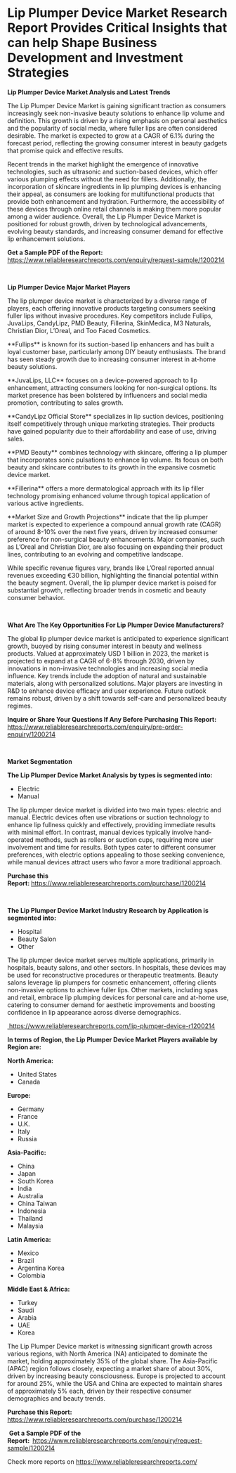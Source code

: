 <p><h1>Lip Plumper Device Market Research Report Provides Critical Insights that can help Shape Business Development and Investment Strategies</h1></p><p><strong>Lip Plumper Device Market Analysis and Latest Trends</strong></p>
<p><p>The Lip Plumper Device Market is gaining significant traction as consumers increasingly seek non-invasive beauty solutions to enhance lip volume and definition. This growth is driven by a rising emphasis on personal aesthetics and the popularity of social media, where fuller lips are often considered desirable. The market is expected to grow at a CAGR of 6.1% during the forecast period, reflecting the growing consumer interest in beauty gadgets that promise quick and effective results.</p><p>Recent trends in the market highlight the emergence of innovative technologies, such as ultrasonic and suction-based devices, which offer various plumping effects without the need for fillers. Additionally, the incorporation of skincare ingredients in lip plumping devices is enhancing their appeal, as consumers are looking for multifunctional products that provide both enhancement and hydration. Furthermore, the accessibility of these devices through online retail channels is making them more popular among a wider audience. Overall, the Lip Plumper Device Market is positioned for robust growth, driven by technological advancements, evolving beauty standards, and increasing consumer demand for effective lip enhancement solutions.</p></p>
<p><strong>Get a Sample PDF of the Report:&nbsp;</strong> <a href="https://www.reliableresearchreports.com/enquiry/request-sample/1200214?utm_campaign=2561&utm_medium=2&utm_source=Github&utm_content=ia&utm_term=03032025&utm_id=lip-plumper-device">https://www.reliableresearchreports.com/enquiry/request-sample/1200214</a></p>
<p>&nbsp;</p>
<p><strong>Lip Plumper Device Major Market Players</strong></p>
<p><p>The lip plumper device market is characterized by a diverse range of players, each offering innovative products targeting consumers seeking fuller lips without invasive procedures. Key competitors include Fullips, JuvaLips, CandyLipz, PMD Beauty, Fillerina, SkinMedica, M3 Naturals, Christian Dior, L’Oreal, and Too Faced Cosmetics.</p><p>**Fullips** is known for its suction-based lip enhancers and has built a loyal customer base, particularly among DIY beauty enthusiasts. The brand has seen steady growth due to increasing consumer interest in at-home beauty solutions. </p><p>**JuvaLips, LLC** focuses on a device-powered approach to lip enhancement, attracting consumers looking for non-surgical options. Its market presence has been bolstered by influencers and social media promotion, contributing to sales growth.</p><p>**CandyLipz Official Store** specializes in lip suction devices, positioning itself competitively through unique marketing strategies. Their products have gained popularity due to their affordability and ease of use, driving sales.</p><p>**PMD Beauty** combines technology with skincare, offering a lip plumper that incorporates sonic pulsations to enhance lip volume. Its focus on both beauty and skincare contributes to its growth in the expansive cosmetic device market.</p><p>**Fillerina** offers a more dermatological approach with its lip filler technology promising enhanced volume through topical application of various active ingredients.</p><p>**Market Size and Growth Projections** indicate that the lip plumper market is expected to experience a compound annual growth rate (CAGR) of around 8-10% over the next five years, driven by increased consumer preference for non-surgical beauty enhancements. Major companies, such as L’Oreal and Christian Dior, are also focusing on expanding their product lines, contributing to an evolving and competitive landscape. </p><p>While specific revenue figures vary, brands like L’Oreal reported annual revenues exceeding €30 billion, highlighting the financial potential within the beauty segment. Overall, the lip plumper device market is poised for substantial growth, reflecting broader trends in cosmetic and beauty consumer behavior.</p></p>
<p>&nbsp;</p>
<p><strong>What Are The Key Opportunities For Lip Plumper Device Manufacturers?</strong></p>
<p><p>The global lip plumper device market is anticipated to experience significant growth, buoyed by rising consumer interest in beauty and wellness products. Valued at approximately USD 1 billion in 2023, the market is projected to expand at a CAGR of 6-8% through 2030, driven by innovations in non-invasive technologies and increasing social media influence. Key trends include the adoption of natural and sustainable materials, along with personalized solutions. Major players are investing in R&D to enhance device efficacy and user experience. Future outlook remains robust, driven by a shift towards self-care and personalized beauty regimes.</p></p>
<p><strong>Inquire or Share Your Questions If Any Before Purchasing This Report:</strong> <a href="https://www.reliableresearchreports.com/enquiry/pre-order-enquiry/1200214?utm_campaign=2561&utm_medium=2&utm_source=Github&utm_content=ia&utm_term=03032025&utm_id=lip-plumper-device">https://www.reliableresearchreports.com/enquiry/pre-order-enquiry/1200214</a></p>
<p>&nbsp;</p>
<p><strong>Market Segmentation</strong></p>
<p><strong>The Lip Plumper Device Market Analysis by types is segmented into:</strong></p>
<p><ul><li>Electric</li><li>Manual</li></ul></p>
<p><p>The lip plumper device market is divided into two main types: electric and manual. Electric devices often use vibrations or suction technology to enhance lip fullness quickly and effectively, providing immediate results with minimal effort. In contrast, manual devices typically involve hand-operated methods, such as rollers or suction cups, requiring more user involvement and time for results. Both types cater to different consumer preferences, with electric options appealing to those seeking convenience, while manual devices attract users who favor a more traditional approach.</p></p>
<p><strong>Purchase this Report:&nbsp;</strong><a href="https://www.reliableresearchreports.com/purchase/1200214?utm_campaign=2561&utm_medium=2&utm_source=Github&utm_content=ia&utm_term=03032025&utm_id=lip-plumper-device">https://www.reliableresearchreports.com/purchase/1200214</a></p>
<p>&nbsp;</p>
<p><strong>The Lip Plumper Device Market Industry Research by Application is segmented into:</strong></p>
<p><ul><li>Hospital</li><li>Beauty Salon</li><li>Other</li></ul></p>
<p><p>The lip plumper device market serves multiple applications, primarily in hospitals, beauty salons, and other sectors. In hospitals, these devices may be used for reconstructive procedures or therapeutic treatments. Beauty salons leverage lip plumpers for cosmetic enhancement, offering clients non-invasive options to achieve fuller lips. Other markets, including spas and retail, embrace lip plumping devices for personal care and at-home use, catering to consumer demand for aesthetic improvements and boosting confidence in lip appearance across diverse demographics.</p></p>
<p><a href="https://www.reliableresearchreports.com/lip-plumper-device-r1200214?utm_campaign=2561&utm_medium=2&utm_source=Github&utm_content=ia&utm_term=03032025&utm_id=lip-plumper-device">&nbsp;https://www.reliableresearchreports.com/lip-plumper-device-r1200214</a></p>
<p><strong>In terms of Region, the Lip Plumper Device Market Players available by Region are:</strong></p>
<p>
    <p> <strong> North America: </strong>
        <ul>
            <li>United States</li>
            <li>Canada</li>
        </ul>
        </p> 
    <p> <strong> Europe: </strong>
        <ul>
            <li>Germany</li>
            <li>France</li>
            <li>U.K.</li>
            <li>Italy</li>
            <li>Russia</li>
        </ul>
        </p> 
    <p> <strong> Asia-Pacific: </strong>
        <ul>
            <li>China</li>
            <li>Japan</li>
            <li>South Korea</li>
            <li>India</li>
            <li>Australia</li>
            <li>China Taiwan</li>
            <li>Indonesia</li>
            <li>Thailand</li>
            <li>Malaysia</li>
        </ul>
        </p> 
    <p> <strong> Latin America: </strong>
        <ul>
            <li>Mexico</li>
            <li>Brazil</li>
            <li>Argentina Korea</li>
            <li>Colombia</li>
        </ul>
        </p> 
    <p> <strong> Middle East & Africa: </strong>
        <ul>
            <li>Turkey</li>
            <li>Saudi</li>
            <li>Arabia</li>
            <li>UAE</li>
            <li>Korea</li>
        </ul>
    </p>
    </p>
<p><p>The Lip Plumper Device market is witnessing significant growth across various regions, with North America (NA) anticipated to dominate the market, holding approximately 35% of the global share. The Asia-Pacific (APAC) region follows closely, expecting a market share of about 30%, driven by increasing beauty consciousness. Europe is projected to account for around 25%, while the USA and China are expected to maintain shares of approximately 5% each, driven by their respective consumer demographics and beauty trends.</p></p>
<p><strong>Purchase this Report: </strong><a href="https://www.reliableresearchreports.com/purchase/1200214?utm_campaign=2561&utm_medium=2&utm_source=Github&utm_content=ia&utm_term=03032025&utm_id=lip-plumper-device">https://www.reliableresearchreports.com/purchase/1200214</a></p>
<p>&nbsp;<strong>Get a Sample PDF of the Report:&nbsp;&nbsp;</strong><a href="https://www.reliableresearchreports.com/enquiry/request-sample/1200214?utm_campaign=2561&utm_medium=2&utm_source=Github&utm_content=ia&utm_term=03032025&utm_id=lip-plumper-device">https://www.reliableresearchreports.com/enquiry/request-sample/1200214</a></p>
<p><strong></strong></p>
<p>Check more reports on <a href="https://www.reliableresearchreports.com/?utm_campaign=2561&utm_medium=2&utm_source=Github&utm_content=ia&utm_term=03032025&utm_id=lip-plumper-device">https://www.reliableresearchreports.com/</a></p>